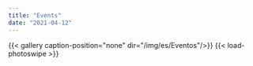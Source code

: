 ```yaml
---
title: "Events"
date: "2021-04-12"
---
```


{{< gallery  caption-position="none" dir="/img/es/Eventos"/>}} {{< load-photoswipe >}}

